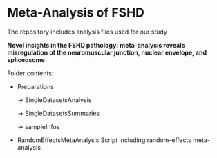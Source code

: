 # Meta-Analysis of FSHD

The repository includes analysis files used for our study

**Novel insights in the FSHD pathology: meta-analysis reveals misregulation of the neuromuscular junction, nuclear envelope, and spliceosome**


Folder contents:

- Preparations

  -> SingleDatasetsAnalysis
  
  -> SingleDatasetsSummaries
  
  -> sampleInfos


- RandomEffectsMetaAnalysis
  Script including random-effects meta-analysis